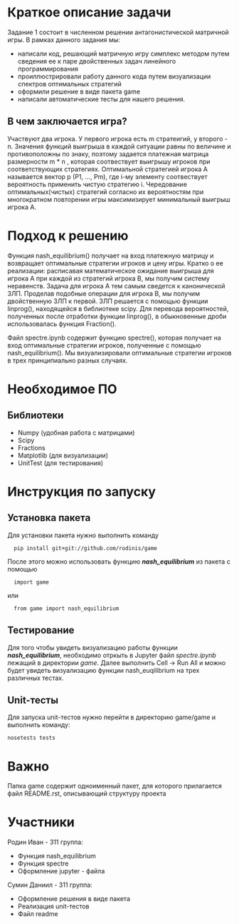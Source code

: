 Краткое описание задачи 
========================
Задание 1 состоит в численном решении антагонистической матричной игры.
  В рамках данного задания мы:
  - написали код, решающий матричную игру симплекс методом путем сведения ее к паре двойственных задач линейного программирования
  - проиллюстрировали работу данного кода путем визуализации спектров оптимальных стратегий
  - оформили решение в виде пакета game
  - написали автоматические тесты для нашего решения.
 
 
В чем заключается игра?
  -------------------------
 Участвуют два игрока. У первого игрока есть m стратеигий, у второго - n. Значения функций выигрыша в каждой ситуации равны по величине и противоположны по знаку, поэтому  задается платежная матрица размерности m * n , которая соотвествует выигрышу игроков при соответствующих стратегиях. Оптимальной стратегией игрока А называется вектор p (P1, ..., Pm), где i-му элементу соотвествует вероятность применить чистую стратегию i. Чередование оптимальных(чистых) стратегий согласно их вероятностям при многократном повторении игры максимизирует минимальный выигрыш игрока А.



Подход к решению
========================
  Функция nash_equilibrium() получает на вход платежную матрицу и возвращает оптимальные стратегии игроков и цену игры. Кратко о ее реализации: расписавая математическое ожидание выигрыша для игрока А при каждой из стратегий игрока B, мы получим систему неравенств. Задача для игрока А тем самым сведется к канонической ЗЛП. Проделав подобные операции для игрока B, мы получим двойственную ЗЛП к первой.  ЗЛП решается с помощью функции linprog(), находящейся в библиотеке scipy. Для перевода вероятностей, полученных после отработки функции linprog(), в обыкновенные дроби использовалась функция Fraction().
  
  
  Файл spectre.ipynb содержит функцию spectre(), которая получает на вход оптимальные стратегии игроков, полученные с помощью nash_equilibrium(). Мы визуализировали оптимальные стратегии игроков в трех принципиально разных случаях. 
  
  
  Необходимое ПО
  ========================
  
  Библиотеки
  -------------------------
   * Numpy (удобная работа с матрицами)
   * Scipy
   * Fractions
   * Matplotlib (для визуализации)
   * UnitTest (для тестирования)
   
  
  Инструкция по запуску
  ========================
   Установка пакета
  -------------------------
   Для установки пакета нужно выполнить команду
   
      pip install git+git://github.com/rodinis/game
     
   
   После этого можно использовать функцию ***nash_equilibrium*** из пакета с помощью
   
      import game
   или
   
      from game import nash_equilibrium
      
   Тестирование 
  -------------------------
  Для того чтобы увидеть визуализацию работы функции ***nash_equilibrium***, необходимо отркыть в Jupyter файл _spectre.ipynb_ лежащий в директории _game_. Далее выполнить Cell -> Run All и можно будет увидеть визуализацию функции nash_euqilibrium на трех различных тестах.
   
   Unit-тесты
  -------------------------
   
   Для запуска unit-тестов нужно перейти в директорию game/game и выполнить команду:
    
    nosetests tests
    
    
  
  
  Важно
  ========================
  
  Папка game содержит одноименный пакет, для которого прилагается файл README.rst, описывающий структуру проекта
  
  
  Участники
   ========================
   Родин Иван - 311 группа:
   
   * Функция nash_equilibrium
   * Функция spectre
   * Оформление jupyter - файла
   
   
   Сумин Даниил - 311 группа:
   
   * Оформление решения в виде пакета
   * Реализация unit-тестов
   * Файл readme
   
  
